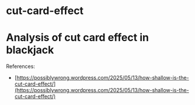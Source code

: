 # cut-card-effect
Analysis of cut card effect in blackjack
========================================

References:

* [https://possiblywrong.wordpress.com/2025/05/13/how-shallow-is-the-cut-card-effect/](https://possiblywrong.wordpress.com/2025/05/13/how-shallow-is-the-cut-card-effect/)
